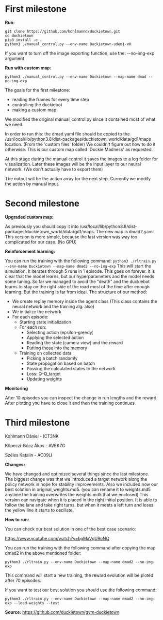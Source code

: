 # First milestone

**Run:**
```
git clone https://github.com/kohlmannd/duckietown.git
cd duckietown
pip3 install -e .
python3 ./manual_control.py --env-name Duckietown-udem1-v0
```

If you want to turn off the image exporting function, use the: --no-img-exp argument

**Run with custom map:**

```python3 ./manual_control.py --env-name Duckietown --map-name dmad --no-img-exp```

The goals for the first milestone:
- reading the frames for every time step
- controlling the duckiebot
- making a custom map

We modified the original manual_control.py since it contained most of what we need.

In order to run this: the dmad.yaml file should be copied to the /usr/local/lib/python3.8/dist-packages/duckietown_world/data/gd1/maps location. (From the 'custom files' folder) We couldn't figure out how to do it otherwise. This is our custom map called 'Duckie Madness' as requested.

At this stage during the manual control it saves the images to a log folder for visualization.
Later these images will be the input layer to our neural network. (We don't actually have to export them)

The output will be the action array for the next step. Currently we modify the action by manual input.

# Second milestone

**Upgraded custom map:**

As previously you should copy it into /usr/local/lib/python3.8/dist-packages/duckietown_world/data/gd1/maps. The new map is dmad2.yaml. This version is more simple, because the last version was way too complicated for our case. (No GPU)

**Reinforcement learning:**

You can run the training with the following command:
```python3 ./rltrain.py --env-name Duckietown --map-name dmad2 --no-img-exp```
This will start the simulation. It iterates through 5 runs in 1 episode. This goes on forever.
It is clear that the model learns, but our hyperparameters and the model needs some tuning. So far we managed to avoid the "death" and the duckiebot learns to stay on the right side of the road most of the time after enough learning. But the training is far from ideal. The structure of our method:
- We create replay memory inside the agent class (This class contains the neural network and the training alg. also)
- We initialize the network
- For each episode:
    - Starting state initialization
    - For each run:
        - Selecting action (epsilon-greedy)
        - Applying the selected action
        - Reading the state (camera view) and the reward
        - Putting those into the memory
    - Training on collected data
        - Picking a batch randomly
        - State propogation based on batch
        - Passing the calculated states to the network
        - Loss: Q-Q_target
        - Updating weights

**Monitoring**

After 10 episodes you can inspect the change in run lengths and the reward. After plotting you have to close it and then the training continues. 

# Third milestone
Kohlmann Dániel - ICT3NK

Köpeczi-Bócz Ákos - AVEK7G

Széles Katalin - AC09LI

**Changes:**

We have changed and optimized several things since the last milestone. The biggest change was that we introduced a target network along the policy network in hope for stability improvements. Also we included now our best solution in original_weights.md5. (you can rename it to weights.md5 anytime the training overwrites the weights.md5 that we enclosed) This version can navigate when it is placed in the right initial position. It is able to follow the lane and take right turns, but when it meets a left turn and loses the yellow line it starts to oscillate.

**How to run:**

You can check our best solution in one of the best case scenario:

https://www.youtube.com/watch?v=bgMaVqURoNQ



You can run the training with the following command after copying the map dmad2 in the above mentioned folder:

```python3 ./rltrain.py --env-name Duckietown --map-name dmad2 --no-img-exp```

This command will start a new training, the reward evolution will be ploted after 70 episodes.

If you want to test our best solution you should use the following command:

```python3 ./rltrain.py --env-name Duckietown --map-name dmad2 --no-img-exp --load-weights --test```





**Source:** https://github.com/duckietown/gym-duckietown
